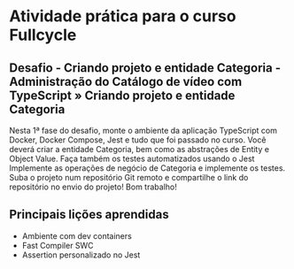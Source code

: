 # Atividade prática para o curso Fullcycle

## Desafio - Criando projeto e entidade Categoria - Administração do Catálogo de vídeo com TypeScript » Criando projeto e entidade Categoria
Nesta 1ª fase do desafio, monte o ambiente da aplicação TypeScript com Docker, Docker Compose, Jest e tudo que foi passado no curso.
Você deverá criar a entidade Categoria, bem como as abstrações de Entity e Object Value. Faça também os testes automatizados usando o Jest
Implemente as operações de negócio de Categoria e implemente os testes.
Suba o projeto num repositório Git remoto e compartilhe o link do repositório no envio do projeto!
Bom trabalho!

## Principais lições aprendidas
- Ambiente com dev containers
- Fast Compiler SWC
- Assertion personalizado no Jest